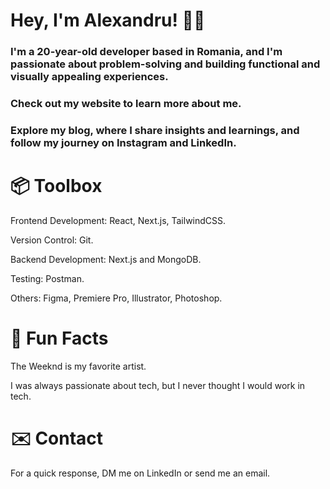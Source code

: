 <h1>
  Hey, I'm Alexandru! 👋🏻
</h1>
<h3>
  I'm a 20-year-old developer based in Romania, and I'm passionate about problem-solving and building functional and visually appealing experiences.
</h3>

<h3>
  Check out my website to learn more about me.
</h3>
<h3>
  Explore my blog, where I share insights and learnings, and follow my journey on Instagram and LinkedIn.
</h3>

<h1>
  📦 Toolbox
</h1>
<p>
  Frontend Development: React, Next.js, TailwindCSS. 
</p>
<p>
  Version Control: Git.
</p>
<p>
  Backend Development: Next.js and MongoDB.
</p>
<p>
  Testing: Postman.
</p>
<p>
  Others: Figma, Premiere Pro, Illustrator, Photoshop.

</p>
<h1>
  💾 Fun Facts
</h1>
<p>
The Weeknd is my favorite artist.
</p>
<p>
I was always passionate about tech, but I never thought I would work in tech.
</p>

<h1>
  ✉️ Contact
</h1>
For a quick response, DM me on LinkedIn or send me an email.
